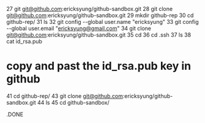    27  git git@github.com:ericksyung/github-sandbox.git 
   28  git clone git@github.com:ericksyung/github-sandbox.git 
   29  mkdir github-rep
   30  cd github-rep/
   31  ls
   32  git config --global user.name "ericksyung"
   33  git config --global user.email "ericksyung@gmail.com"
   34  git clone git@github.com:ericksyung/github-sandbox.git 
   35  cd
   36  cd .ssh
   37  ls
   38  cat id_rsa.pub

# copy and past the id_rsa.pub key in github
   41  cd github-rep/
   43  git clone git@github.com:ericksyung/github-sandbox.git 
   44  ls
   45  cd github-sandbox/

.DONE
